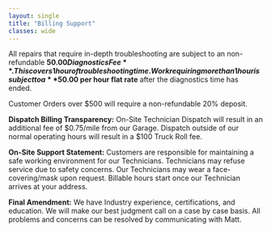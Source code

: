 ```yaml
---
layout: single
title: "Billing Support"
classes: wide
---
```

All repairs that require in-depth troubleshooting are subject to an non-refundable **$50.00 Diagnostics Fee**. This covers 1 hour of troubleshooting time. Work requiring more than 1 hour is subject to a **$50.00 per hour flat rate** after the diagnostics time has ended.

Customer Orders over $500 will require a non-refundable 20% deposit.

**Dispatch Billing Transparency:** On-Site Technician Dispatch will result in an additional fee of $0.75/mile from our Garage. Dispatch outside of our normal operating hours will result in a $100 Truck Roll fee.

**On-Site Support Statement:** Customers are responsible for maintaining a safe working environment for our Technicians. Technicians may refuse service due to safety concerns. Our Technicians may wear a face-covering/mask upon request. Billable hours start once our Technician arrives at your address.

**Final Amendment:** We have Industry experience, certifications, and education. We will make our best judgment call on a case by case basis. All problems and concerns can be resolved by communicating with Matt.
